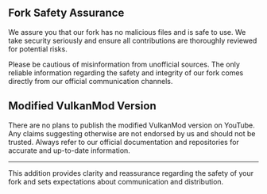 ## Fork Safety Assurance

We assure you that our fork has no malicious files and is safe to use. We take security seriously and ensure all contributions are thoroughly reviewed for potential risks.

Please be cautious of misinformation from unofficial sources. The only reliable information regarding the safety and integrity of our fork comes directly from our official communication channels.

## Modified VulkanMod Version

There are no plans to publish the modified VulkanMod version on YouTube. Any claims suggesting otherwise are not endorsed by us and should not be trusted. Always refer to our official documentation and repositories for accurate and up-to-date information.

---

This addition provides clarity and reassurance regarding the safety of your fork and sets expectations about communication and distribution.
